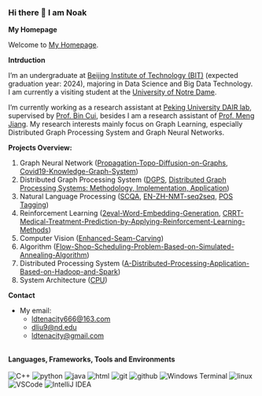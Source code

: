 ### Hi there 👋 I am Noak

**My Homepage**

Welcome to [My Homepage](https://noakliu.github.io).

**Intrduction**

I’m an undergraduate at [Beijing Institute of Technology (BIT)](https://english.bit.edu.cn/) (expected graduation year: 2024), majoring in Data Science and Big Data Technology. I am currently a visiting student at the [University of Notre Dame](https://www.nd.edu/).

I’m currently working as a research assistant at [Peking University DAIR lab](https://github.com/PKU-DAIR), supervised by [Prof. Bin Cui](https://cuibinpku.github.io/), besides I am a research assistant of [Prof. Meng Jiang](http://www.meng-jiang.com/). My research interests mainly focus on Graph Learning, especially Distributed Graph Processing System and Graph Neural Networks.

**Projects Overview:**

1. Graph Neural Network ([Propagation-Topo-Diffusion-on-Graphs](https://github.com/NoakLiu/Propagation-Topo-Diffusion-on-Graphs), [Covid19-Knowledge-Graph-System](https://github.com/NoakLiu/Covid19-Knowledge-Graph-System))
2. Distributed Graph Processing System ([DGPS](https://github.com/NoakLiu/DGPS), [Distributed Graph Processing Systems: Methodology, Implementation, Application](https://github.com/NoakLiu/Distributed-Graph-Processing-Systems-Methodology-Implementation-Application))
3. Natural Language Processing ([SCQA](https://github.com/NoakLiu/SCQA), [EN-ZH-NMT-seq2seq](https://github.com/Youth-49/EN-ZH-NMT-seq2seq), [POS Tagging]())
4. Reinforcement Learning ([2eval-Word-Embedding-Generation](https://github.com/NoakLiu/2Evaluation-Word-Embedding-Generation), [CRRT-Medical-Treatment-Prediction-by-Applying-Reinforcement-Learning-Methods](https://github.com/NoakLiu/CRRT-Medical-Treatment-Prediction-by-Applying-Reinforcement-Learning-Methods))
5. Computer Vision ([Enhanced-Seam-Carving](https://github.com/NoakLiu/Enhanced-Seam-Carving))
6. Algorithm ([Flow-Shop-Scheduling-Problem-Based-on-Simulated-Annealing-Algorithm](https://github.com/NoakLiu/Flow-Shop-Scheduling-Problem-Based-on-Simulated-Annealing-Algorithm))
7. Distributed Processing System ([A-Distributed-Processing-Application-Based-on-Hadoop-and-Spark](https://github.com/NoakLiu/A-Distributed-Processing-Application-Based-on-Hadoop-and-Spark))
8. System Architecture ([CPU](https://github.com/NoakLiu/CPU))

**Contact**

- My email: 
  - ldtenacity666@163.com
  - dliu9@nd.edu
  - ldtenacity@gmail.com


<p>
</br><strong>Languages, Frameworks, Tools and Environments</strong></br></br>
<img alt="C++" src="https://img.shields.io/badge/-C++-525288?style=flat-square&logo=c%2B%2B&logoColor=white" />
<img alt="python" src="https://img.shields.io/badge/-Python-74787a?style=flat-square&logo=python&logoColor=white" />
<img alt="java" src="https://img.shields.io/badge/-java-2e317c?style=flat-square&logo=java&logoColor=white" />
<img alt="html" src="https://img.shields.io/badge/-html-d2d97a?style=flat-square&logo=html5&logoColor=white" />
<img alt="git" src="https://img.shields.io/badge/-Git-5c2223?style=flat-square&logo=git&logoColor=white" />
<img alt="github" src="https://img.shields.io/badge/-GitHub-d13c74?style=flat-square&logo=github&logoColor=white" />
<img alt="Windows Terminal" src="https://img.shields.io/badge/-Terminal-36292f?style=flat-square&logo=Windows Terminal&logoColor=white" />
<img alt="linux" src="https://img.shields.io/badge/-Linux-8076a3?style=flat-square&logo=linux&logoColor=white" />
<img alt="VSCode" src="https://img.shields.io/badge/-VSCode-007ACC?style=flat-square&logo=Visual Studio Code&logoColor=white" />
<img alt="IntelliJ IDEA" src="https://img.shields.io/badge/-IntelliJ IDEA-b7ae8f?style=flat-square&logo=IntelliJ IDEA&logoColor=white" />
